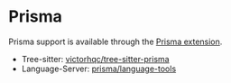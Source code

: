 ﻿# Prisma

Prisma support is available through the [Prisma extension](https://github.com/CodeOrbit-extensions/prisma).

- Tree-sitter: [victorhqc/tree-sitter-prisma](https://github.com/victorhqc/tree-sitter-prisma)
- Language-Server: [prisma/language-tools](https://github.com/prisma/language-tools)

<!--
TBD: Prisma usage and configuration documentation
-->
